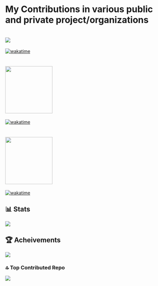# My Contributions in various public and private project/organizations
#  ![](https://www.labxchange.org/assets/images/labxchange-logo-trim.svg) <br/>
   [![wakatime](https://wakatime.com/badge/user/3cb3afdb-7ae5-40a1-9de9-b2a4a44eefdd/project/018e46c8-baa0-4177-9b97-24c2f6784485.svg?label=labxchange&style=for-the-badge&color=grey)](https://wakatime.com/badge/user/3cb3afdb-7ae5-40a1-9de9-b2a4a44eefdd/project/018b1f34-8c7d-4513-9bfb-27cfb83a0f12)
#  <img src="https://github.com/user-attachments/assets/2b3ed73a-0e30-4fa4-a042-a5873c7ee24d" width="150"> <br/>
   [![wakatime](https://wakatime.com/badge/user/3cb3afdb-7ae5-40a1-9de9-b2a4a44eefdd/project/1e311012-3182-4ef4-9931-da972e21abcc.svg?style=for-the-badge&label=Cresta)](https://wakatime.com/badge/user/3cb3afdb-7ae5-40a1-9de9-b2a4a44eefdd/project/1e311012-3182-4ef4-9931-da972e21abcc?style=plastic&label=Cresta)
#  <img src="https://cdn.prod.website-files.com/67892488057da638c6466d07/67911acb6317a495c4abfcc6_marveri.png" width="150"> <br/>
   [![wakatime](https://wakatime.com/badge/user/3cb3afdb-7ae5-40a1-9de9-b2a4a44eefdd/project/018b1f34-8c7d-4513-9bfb-27cfb83a0f12.svg?style=for-the-badge&label=Marveri)](https://wakatime.com/badge/user/3cb3afdb-7ae5-40a1-9de9-b2a4a44eefdd/project/1e311012-3182-4ef4-9931-da972e21abcc?style=plastic&label=Marveri)


## 📊 Stats
![](https://github-readme-streak-stats.herokuapp.com/?user=larebsyed&theme=dark&hide_border=false)<br/>

## 🏆 Acheivements
![](https://github-profile-trophy.vercel.app/?username=larebsyed&theme=discord&no-frame=true&no-bg=false&margin-w=4)

### 🔝 Top Contributed Repo
![](https://github-contributor-stats.vercel.app/api?username=larebsyed&limit=5&theme=dark&combine_all_yearly_contributions=true)
